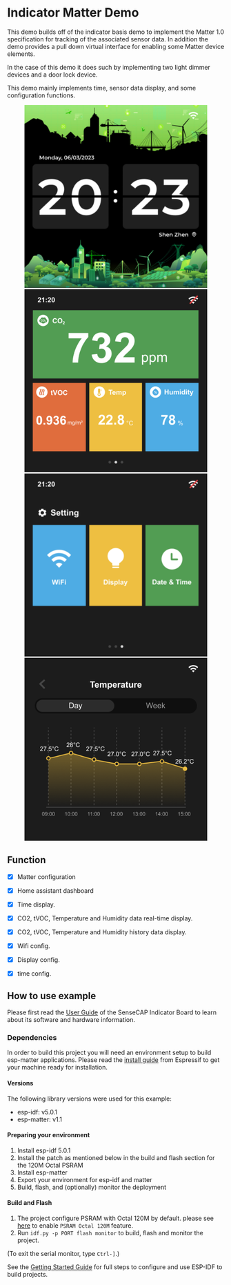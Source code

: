# Indicator Matter Demo

This demo builds off of the indicator basis demo to implement the Matter 1.0 specification for tracking of the associated sensor data. In addition the demo provides a pull down virtual interface for enabling some Matter device elements.

In the case of this demo it does such by implementing two light dimmer devices and a door lock device.

This demo mainly implements time, sensor data display, and some configuration functions.

<figure class="third">
    <img src="./docs/page1.png" width="480"/> <img src="./docs/page2.png" width="480"/>
    <img src="./docs/page3.png" width="480"/> <img src="./docs/page4.png" width="480"/>
</figure>

## Function
- [x] Matter configuration
- [x] Home assistant dashboard
- [x] Time display.
- [x] CO2, tVOC, Temperature and Humidity data real-time display.
- [x] CO2, tVOC, Temperature and Humidity history data display.
- [x] Wifi config.
- [x] Display config.
- [x] time config.


## How to use example

Please first read the [User Guide](https://wiki.seeedstudio.com/SenseCAP_Indicator_Get_Started) of the SenseCAP Indicator Board to learn about its software and hardware information.


### Dependencies

In order to build this project you will need an environment setup to build esp-matter applications. Please read the [install guide](https://docs.espressif.com/projects/esp-matter/en/latest/esp32/developing.html) from Espressif to get your machine ready for installation.

#### Versions

The following library versions were used for this example:
- esp-idf: v5.0.1
- esp-matter: v1.1

#### Preparing your environment

1. Install esp-idf 5.0.1
2. Install the patch as mentioned below in the build and flash section for the 120M Octal PSRAM
3. Install esp-matter
4. Export your environment for esp-idf and matter
5. Build, flash, and (optionally) monitor the deployment

#### Build and Flash

1. The project configure PSRAM with Octal 120M by default. please see [here](../../tools/patch/README.md#idf-patch) to enable `PSRAM Octal 120M` feature.
2. Run `idf.py -p PORT flash monitor` to build, flash and monitor the project.

(To exit the serial monitor, type ``Ctrl-]``.)

See the [Getting Started Guide](https://docs.espressif.com/projects/esp-idf/en/latest/get-started/index.html) for full steps to configure and use ESP-IDF to build projects.

